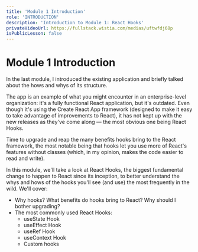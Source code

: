 ```yaml
---
title: 'Module 1 Introduction'
role: 'INTRODUCTION'
description: 'Introduction to Module 1: React Hooks'
privateVideoUrl: https://fullstack.wistia.com/medias/uftwfdj68p
isPublicLesson: false
---
```


# Module 1 Introduction

In the last module, I introduced the existing application and briefly talked about the hows and whys of its structure.

The app is an example of what you might encounter in an enterprise-level organization: it's a fully functional React application, but it's outdated. Even though it's using the Create React App framework (designed to make it easy to take advantage of improvements to React), it has not kept up with the new releases as they've come along — the most obvious one being React Hooks.

Time to upgrade and reap the many benefits hooks bring to the React framework, the most notable being that hooks let you use more of React's features without classes (which, in my opinion, makes the code easier to read and write).

In this module, we'll take a look at React Hooks, the biggest fundamental change to happen to React since its inception, to better understand the whys and hows of the hooks you'll see (and use) the most frequently in the wild. We'll cover:

- Why hooks? What benefits do hooks bring to React? Why should I bother upgrading?
- The most commonly used React Hooks:
  - useState Hook
  - useEffect Hook
  - useRef Hook
  - useContext Hook
  - Custom hooks
